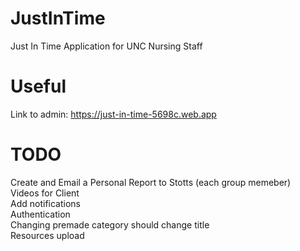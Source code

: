 # JustInTime
Just In Time Application for UNC Nursing Staff

# Useful
Link to admin: https://just-in-time-5698c.web.app

# TODO
Create and Email a Personal Report to Stotts (each group memeber) <br>
Videos for Client <br>
Add notifications <br>
Authentication <br>
Changing premade category should change title <br>
Resources upload <br>
